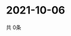 # 2021-10-06
  共 0条

  <!-- BEGIN -->
  <!-- 最后更新时间Wed Oct 06 2021 22:02:53 GMT+0000 (Coordinated Universal Time) -->
  
  <!-- END -->
  
  